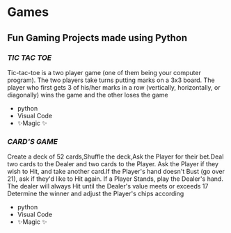 # Games
## Fun Gaming Projects made using Python
### _TIC TAC TOE_
Tic-tac-toe is a two player game (one of them being your computer program). The two players take turns putting marks on a 3x3 board. The player who first gets 3 of his/her marks in a row (vertically, horizontally, or diagonally) wins the game and the other loses the game

- python
- Visual Code
- ✨Magic ✨

### _CARD'S GAME_
Create a deck of 52 cards,Shuffle the deck,Ask the Player for their bet.Deal two cards to the Dealer and two cards to the Player. Ask the Player if they wish to Hit, and take another card.If the Player's hand doesn't Bust (go over 21), ask if they'd like to Hit again. If a Player Stands, play the Dealer's hand. The dealer will always Hit until the Dealer's value meets or exceeds 17 Determine the winner and adjust the Player's chips according

- python
- Visual Code
- ✨Magic ✨
